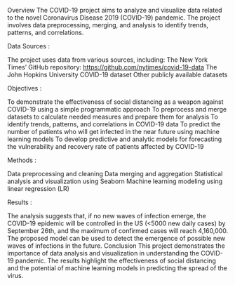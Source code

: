 

Overview The COVID-19 project aims to analyze and visualize data related to the novel Coronavirus Disease 2019 (COVID-19) pandemic. The project involves data preprocessing, merging, and analysis to identify trends, patterns, and correlations.

Data Sources :

The project uses data from various sources, including:
The New York Times’ GitHub repository: https://github.com/nytimes/covid-19-data
The John Hopkins University COVID-19 dataset
Other publicly available datasets

Objectives :

To demonstrate the effectiveness of social distancing as a weapon against COVID-19 using a simple programmatic approach
To preprocess and merge datasets to calculate needed measures and prepare them for analysis
To identify trends, patterns, and correlations in COVID-19 data
To predict the number of patients who will get infected in the near future using machine learning models
To develop predictive and analytic models for forecasting the vulnerability and recovery rate of patients affected by COVID-19

Methods :

Data preprocessing and cleaning
Data merging and aggregation
Statistical analysis and visualization using Seaborn
Machine learning modeling using linear regression (LR)

Results :

The analysis suggests that, if no new waves of infection emerge, the COVID-19 epidemic will be controlled in the US (<5000 new daily cases) by September 26th, and the maximum of confirmed cases will reach 4,160,000.
The proposed model can be used to detect the emergence of possible new waves of infections in the future.
Conclusion This project demonstrates the importance of data analysis and visualization in understanding the COVID-19 pandemic. The results highlight the effectiveness of social distancing and the potential of machine learning models in predicting the spread of the virus.
